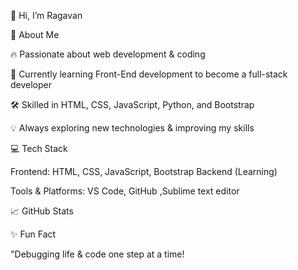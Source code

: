 👋 Hi, I’m Ragavan

🚀 About Me

🔥 Passionate about web development & coding

🌱 Currently learning Front-End development to become a full-stack developer

🛠️ Skilled in HTML, CSS, JavaScript, Python, and Bootstrap

💡 Always exploring new technologies & improving my skills


💻 Tech Stack

Frontend: HTML, CSS, JavaScript, Bootstrap
Backend (Learning)


Tools & Platforms: VS Code, GitHub ,Sublime text editor 


📈 GitHub Stats



✨ Fun Fact

"Debugging life & code one step at a time!
